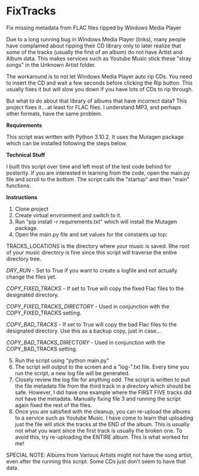 # FixTracks
Fix missing metadata from FLAC files ripped by Windows Media Player

Due to a long running bug in Windows Media Player (links), many people have complained about ripping their CD library only to later realize that some of the tracks (usually the first of an album) do not have Artist and Album data.  This makes services such as Youtube Music stick these "stray songs" in the Unknown Artist folder. 

The workaround is to not let Windows Media Player auto rip CDs.  You need to insert the CD and wait a few seconds before clicking the Rip button.  This usually fixes it but will slow you down if you have lots of CDs to rip through.

But what to do about that library of albums that have incorrect data?  This project fixes it... at least for FLAC files.  I understand MP3, and perhaps other formats, have the same problem.

**Requirements**

This script was written with Python 3.10.2.  It uses the Mutagen package which can be installed following the steps below.  

**Technical Stuff**

I built this script over time and left most of the test code behind for posterity.  If you are interested in learning from the code, open the main.py file and scroll to the bottom.  The script calls the "startup" and then "main" functions.

**Instructions**

1. Clone project
2. Create virtual environment and switch to it.
3. Run "pip install -r requirements.txt" which will install the Mutagen package.
4. Open the main.py file and set values for the constants up top:

TRACKS_LOCATIONS is the directory where your music is saved.  Rhe root of your music directory is fine since this script will traverse the entire directory tree. 

_DRY_RUN_ - Set to True if you want to create a logfile and not actually change the files yet.

_COPY_FIXED_TRACKS_ - If set to True will copy the fixed Flac files to the designated directory. 

_COPY_FIXED_TRACKS_DIRECTORY_ - Used in conjunction with the COPY_FIXED_TRACKS setting.

_COPY_BAD_TRACKS_ - If set to True will copy the bad Flac files to the designated directory.  Use this as a backup copy, just in case...

_COPY_BAD_TRACKS_DIRECTORY_ - Used in conjunction with the COPY_BAD_TRACKS setting.

5.  Run the script using "python main.py"
6.  The script will output to the screen and a "log-".txt file.  Every time you run the script, a new log file will be generated. 
7.  Closely review the log file for anything odd.  The script is written to pull the file metadata file from the third track in a directory which should be safe.  However, I did have one example where the FIRST FIVE tracks did not have the metadata.  Manually fixing file 3 and running the script again fixed the rest of the files.
8.  Once you are satisfied with the cleanup, you can re-upload the albums to a service such as Youtube Music.  I have come to learn that uploading just the file will stick the tracks at the END of the album.  This is usually not what you want since the first track is usually the broken one.  To avoid this, try re-uploading the ENTIRE album.  This is what worked for me!

SPECIAL NOTE: Albums from Various Artists might not have the song artist, even after the running this script.  Some CDs just don't seem to have that data.

